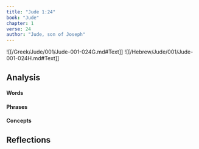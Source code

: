 ```yaml
---
title: "Jude 1:24"
book: "Jude"
chapter: 1
verse: 24
author: "Jude, son of Joseph"
---
```

![[/Greek/Jude/001/Jude-001-024G.md#Text]]
![[/Hebrew/Jude/001/Jude-001-024H.md#Text]]

## Analysis

#### Words

#### Phrases

#### Concepts

## Reflections
